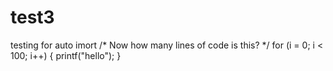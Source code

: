 # test3
testing for auto imort
/* Now how many lines of code is this? */
for (i = 0; i < 100; i++)
{
    printf("hello");
}
